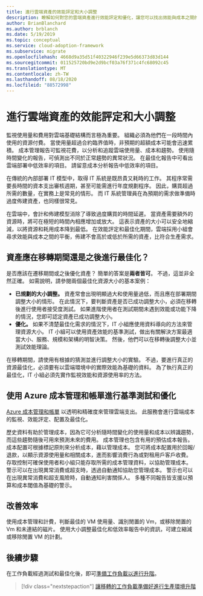 ```yaml
---
title: 進行雲端資產的效能評定和大小調整
description: 瞭解如何對您的雲端資產進行效能評定和優化，讓您可以找出效能與成本之間的平衡。
author: BrianBlanchard
ms.author: brblanch
ms.date: 5/19/2019
ms.topic: conceptual
ms.service: cloud-adoption-framework
ms.subservice: migrate
ms.openlocfilehash: 4668d9a35d51f40322946f239e5d66373d83d144
ms.sourcegitcommit: 011525720bd9e2d9bcf03a76f371c4fc68092c45
ms.translationtype: MT
ms.contentlocale: zh-TW
ms.lasthandoff: 08/18/2020
ms.locfileid: "88572998"
---
```

# <a name="benchmark-and-resize-cloud-assets"></a>進行雲端資產的效能評定和大小調整

監視使用量和費用對雲端基礎結構而言極為重要。 組織必須為他們在一段時間內使用的資源付費。 當使用量超過合約臨界值時，非預期的超額成本可能會迅速累積。 成本管理報告可監視花費，以分析和追蹤雲端使用量、成本和趨勢。 使用隨時間變化的報告，可偵測出不同於正常趨勢的異常狀況。 在最佳化報告中可看出雲端部署中低效率的項目。 請留意成本分析報告中低效率的項目。

在傳統的內部部署 IT 模型中，取得 IT 系統是既昂貴又耗時的工作。 其程序常需要長時間的資本支出審核週期，甚至可能需進行年度規劃程序。 因此，購買超過所需的數量，在實務上是常見的情形。 而 IT 系統管理員在為預期的需求做準備時過度佈建資產，也同樣很常見。

在雲端中，會計和佈建模型消除了導致過度購買的時間延遲。 當資產需要額外的資源時，將可在極短的時間內相應增加或放大。 這表示資產的大小可以安全地縮減，以將資源和耗用成本降到最低。 在效能評定和最佳化期間，雲端採用小組會尋求效能與成本之間的平衡，佈建不會高於或低於所需的資產，比符合生產需求。

## <a name="should-assets-be-optimized-during-or-after-the-migration"></a>資產應在移轉期間還是之後進行最佳化？

是否應該在遷移期間或之後優化資產？ 簡單的答案是**兩者皆可**。 不過，這並非全然正確。 如需說明，請參閱兩個最佳化資源大小的基本案例：

- **已規劃的大小調整。** 資產常會出現明顯過大和使用量過低，而且應在部署期間調整大小的情形。 在此情況下，要判斷資產是否已成功調整大小，必須在移轉後進行使用者接受度測試。 如果進階使用者在測試期間未遇到效能或功能下降的情況，您即可認定資產已成功調整大小。
- **優化。** 如果不清楚最佳化需求的情況下，IT 小組應使用資料導向的方法來管理資源大小。 IT 小組可以使用資產效能的基準測試，做出有關解決方案最適當大小、服務、規模和架構的明智決策。 然後，他們可以在移轉後調整大小並測試效能理論。

在移轉期間，請使用有根據的猜測並進行調整大小的實驗。 不過，要進行真正的資源最佳化，必須要有以雲端環境中的實際效能為基礎的資料。 為了執行真正的最佳化，IT 小組必須先實作監視效能和資源使用率的方法。

## <a name="benchmark-and-optimize-with-azure-cost-management-and-billing"></a>使用 Azure 成本管理和帳單進行基準測試和優化

[Azure 成本管理和帳單](/azure/cost-management-billing/cost-management-billing-overview) 以透明和精確度來管理雲端支出。 此服務會進行雲端成本的監視、效能評定、配置及最佳化。

歷史資料有助於管理成本，因為它可分析隨時間變化的使用量和成本以辨識趨勢，而這些趨勢隨後可用來預測未來的費用。 成本管理也包含有用的預估成本報告。 成本配置可根據標記原則來分析成本，藉以管理成本。 您可將成本配置用於回報/退款，以顯示資源使用量和相關成本，進而影響消費行為或對租用戶客戶收費。 存取控制可確保使用者和小組只能存取所需的成本管理資料，以協助管理成本。 警示可以在出現異常消費或超支時，透過自動通知協助您管理成本。 警示也可以在出現異常消費和超支風險時，自動通知利害關係人。 多種不同報告皆支援以預算和成本閾值為基礎的警示。

## <a name="improve-efficiency"></a>改善效率

使用成本管理和計費，判斷最佳的 VM 使用量、識別閒置的 Vm，或移除閒置的 Vm 和未連結的磁片。 使用大小調整最佳化和低效率報告中的資訊，可建立縮減或移除閒置 VM 的計劃。

## <a name="next-steps"></a>後續步驟

在工作負載經過測試和最佳化後，即可[準備工作負載以進行升階](./ready.md)。

> [!div class="nextstepaction"]
> [讓移轉的工作負載準備好進行生產環境升階](./ready.md)
